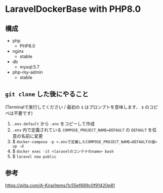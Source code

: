 # LaravelDockerBase with PHP8.0

## 構成

- php
    - PHP8.0
- nginx
    - stable
- db
    - mysql:5.7
- php-my-admin
    - stable

## `git clone` した後にやること

(Terminalで実行してください / 最初の `$` はプロンプトを意味します、 `$` のコピペは不要です)

1. `.env.default` から `.env` をコピーして作成
2. `.env` 内で定義されている `COMPOSE_PROJECT_NAME=DEFAULT` の `DEFAULT` を任意の名前に変更
3. $ `docker-compose -p <.envで定義したCOMPOSE_PROJECT_NAME=DEFAULTの値> up -d`
4. $ `docker exec -it <laravelのコンテナのname> bash`
5. $ `laravel new public`

## 参考

https://qiita.com/A-Kira/items/1c55ef689c0f91420e81
